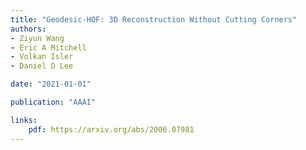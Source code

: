 ```yaml
---
title: "Geodesic-HOF: 3D Reconstruction Without Cutting Corners"
authors:
- Ziyun Wang
- Eric A Mitchell
- Volkan Isler
- Daniel D Lee

date: "2021-01-01"

publication: "AAAI"

links:
    pdf: https://arxiv.org/abs/2006.07981
---
```

